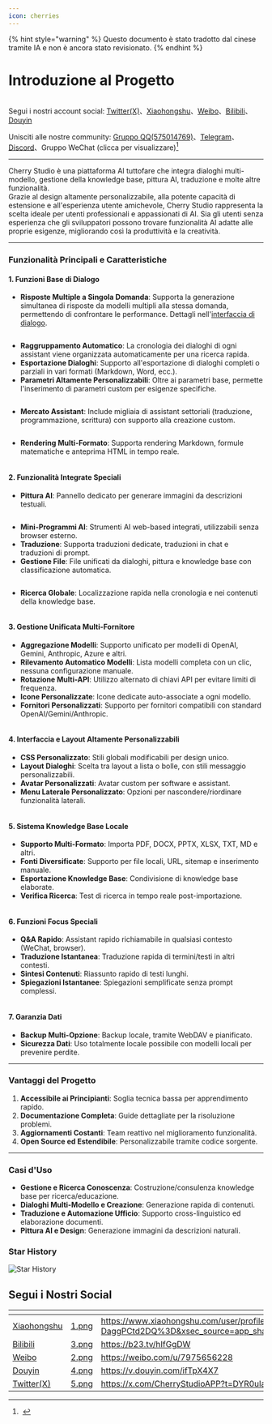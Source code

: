 ```yaml
---
icon: cherries
---
```


{% hint style="warning" %}
Questo documento è stato tradotto dal cinese tramite IA e non è ancora stato revisionato.
{% endhint %}

# Introduzione al Progetto

<figure><img src=".gitbook/assets/docs-readme-banner1.png" alt=""><figcaption></figcaption></figure>

Segui i nostri account social: [Twitter(X)](https://x.com/CherryStudioAPP)、[Xiaohongshu](https://www.xiaohongshu.com/user/profile/662b6853000000000b031d9a)、[Weibo](https://weibo.com/u/7975656228)、[Bilibili](https://space.bilibili.com/3546657515898892)、[Douyin](https://www.douyin.com/user/MS4wLjABAAAAmw9A54m5J0hHVMQY5eGrVJ-EHDoOS0hgJ6M1F9MN2Tn2V163A0xrC4_KVzfmQSxC)

Unisciti alle nostre community: [Gruppo QQ(575014769)](https://qm.qq.com/q/lo0D4qVZKi)、[Telegram](https://t.me/CherryStudioAI)、[Discord](https://discord.gg/wez8HtpxqQ)、Gruppo WeChat (clicca per visualizzare)[^1]

***

Cherry Studio è una piattaforma AI tuttofare che integra dialoghi multi-modello, gestione della knowledge base, pittura AI, traduzione e molte altre funzionalità. \
Grazie al design altamente personalizzabile, alla potente capacità di estensione e all'esperienza utente amichevole, Cherry Studio rappresenta la scelta ideale per utenti professionali e appassionati di AI. Sia gli utenti senza esperienza che gli sviluppatori possono trovare funzionalità AI adatte alle proprie esigenze, migliorando così la produttività e la creatività.

***

### **Funzionalità Principali e Caratteristiche**

#### **1. Funzioni Base di Dialogo**

* **Risposte Multiple a Singola Domanda**: Supporta la generazione simultanea di risposte da modelli multipli alla stessa domanda, permettendo di confrontare le performance. Dettagli nell'[interfaccia di dialogo](cherrystudio/preview/chat.md).

<figure><img src=".gitbook/assets/docs-readme-1 (1).png" alt=""><figcaption></figcaption></figure>

* **Raggruppamento Automatico**: La cronologia dei dialoghi di ogni assistant viene organizzata automaticamente per una ricerca rapida.
* **Esportazione Dialoghi**: Supporto all'esportazione di dialoghi completi o parziali in vari formati (Markdown, Word, ecc.).
* **Parametri Altamente Personalizzabili**: Oltre ai parametri base, permette l'inserimento di parametri custom per esigenze specifiche.

<figure><img src=".gitbook/assets/docs-readme-2 (2).png" alt=""><figcaption></figcaption></figure>

* **Mercato Assistant**: Include migliaia di assistant settoriali (traduzione, programmazione, scrittura) con supporto alla creazione custom.

<figure><img src=".gitbook/assets/docs-readme-4.png" alt=""><figcaption></figcaption></figure>

* **Rendering Multi-Formato**: Supporta rendering Markdown, formule matematiche e anteprima HTML in tempo reale.

<figure><img src=".gitbook/assets/docs-readme-3 (1).png" alt=""><figcaption></figcaption></figure>

#### **2. Funzionalità Integrate Speciali**

* **Pittura AI**: Pannello dedicato per generare immagini da descrizioni testuali.

<figure><img src=".gitbook/assets/docs-readme-5.png" alt=""><figcaption></figcaption></figure>

* **Mini-Programmi AI**: Strumenti AI web-based integrati, utilizzabili senza browser esterno.
* **Traduzione**: Supporta traduzioni dedicate, traduzioni in chat e traduzioni di prompt.
* **Gestione File**: File unificati da dialoghi, pittura e knowledge base con classificazione automatica.

<figure><img src=".gitbook/assets/docs-readme-6.png" alt=""><figcaption></figcaption></figure>

* **Ricerca Globale**: Localizzazione rapida nella cronologia e nei contenuti della knowledge base.

<figure><img src=".gitbook/assets/docs-readme-7.png" alt=""><figcaption></figcaption></figure>

#### **3. Gestione Unificata Multi-Fornitore**

* **Aggregazione Modelli**: Supporto unificato per modelli di OpenAI, Gemini, Anthropic, Azure e altri.
* **Rilevamento Automatico Modelli**: Lista modelli completa con un clic, nessuna configurazione manuale.
* **Rotazione Multi-API**: Utilizzo alternato di chiavi API per evitare limiti di frequenza.
* **Icone Personalizzate**: Icone dedicate auto-associate a ogni modello.
* **Fornitori Personalizzati**: Supporto per fornitori compatibili con standard OpenAI/Gemini/Anthropic.

<figure><img src=".gitbook/assets/docs-readme-8.png" alt=""><figcaption></figcaption></figure>

#### **4. Interfaccia e Layout Altamente Personalizzabili**

* **CSS Personalizzato**: Stili globali modificabili per design unico.
* **Layout Dialoghi**: Scelta tra layout a lista o bolle, con stili messaggio personalizzabili.
* **Avatar Personalizzati**: Avatar custom per software e assistant.
* **Menu Laterale Personalizzato**: Opzioni per nascondere/riordinare funzionalità laterali.

<figure><img src=".gitbook/assets/docs-readme-9.png" alt=""><figcaption></figcaption></figure>

#### **5. Sistema Knowledge Base Locale**

* **Supporto Multi-Formato**: Importa PDF, DOCX, PPTX, XLSX, TXT, MD e altri.
* **Fonti Diversificate**: Supporto per file locali, URL, sitemap e inserimento manuale.
* **Esportazione Knowledge Base**: Condivisione di knowledge base elaborate.
* **Verifica Ricerca**: Test di ricerca in tempo reale post-importazione.

<figure><img src=".gitbook/assets/docs-readme-10.png" alt=""><figcaption></figcaption></figure>

#### **6. Funzioni Focus Speciali**

* **Q&A Rapido**: Assistant rapido richiamabile in qualsiasi contesto (WeChat, browser).
* **Traduzione Istantanea**: Traduzione rapida di termini/testi in altri contesti.
* **Sintesi Contenuti**: Riassunto rapido di testi lunghi.
* **Spiegazioni Istantanee**: Spiegazioni semplificate senza prompt complessi.

<figure><img src=".gitbook/assets/docs-readme-11.png" alt=""><figcaption></figcaption></figure>

#### **7. Garanzia Dati**

* **Backup Multi-Opzione**: Backup locale, tramite WebDAV e pianificato.
* **Sicurezza Dati**: Uso totalmente locale possibile con modelli locali per prevenire perdite.

***

### **Vantaggi del Progetto**

1. **Accessibile ai Principianti**: Soglia tecnica bassa per apprendimento rapido.
2. **Documentazione Completa**: Guide dettagliate per la risoluzione problemi.
3. **Aggiornamenti Costanti**: Team reattivo nel miglioramento funzionalità.
4. **Open Source ed Estendibile**: Personalizzabile tramite codice sorgente.

***

### **Casi d'Uso**

* **Gestione e Ricerca Conoscenza**: Costruzione/consulenza knowledge base per ricerca/educazione.
* **Dialoghi Multi-Modello e Creazione**: Generazione rapida di contenuti.
* **Traduzione e Automazione Ufficio**: Supporto cross-linguistico ed elaborazione documenti.
* **Pittura AI e Design**: Generazione immagini da descrizioni naturali.

### Star History

![Star History](https://urlscan.io/liveshot/?width=1300\&height=620\&url=https://cherrystarhistory.ocool.online/)

## Segui i Nostri Social

<table data-view="cards"><thead><tr><th></th><th data-hidden data-card-cover data-type="files"></th><th data-hidden data-card-target data-type="content-ref"></th></tr></thead><tbody><tr><td><a href="https://www.xiaohongshu.com/user/profile/662b6853000000000b031d9a?xsec_token=YB_1nKvlH4r5hPYVVbbsNHF8Y6n6AKlm5-DaggPCtd2DQ%3D&#x26;xsec_source=app_share&#x26;xhsshare=CopyLink&#x26;appuid=662b6853000000000b031d9a&#x26;apptime=1738627324&#x26;share_id=ace5db41b5954fab8d98a2a7865a62bc&#x26;share_channel=copy_link">Xiaohongshu</a></td><td><a href=".gitbook/assets/1.png">1.png</a></td><td><a href="https://www.xiaohongshu.com/user/profile/662b6853000000000b031d9a?xsec_token=YB_1nKvlH4r5hPYVVbbsNHF8Y6n6AKlm5-DaggPCtd2DQ%3D&#x26;xsec_source=app_share&#x26;xhsshare=CopyLink&#x26;appuid=662b6853000000000b031d9a&#x26;apptime=1738627324&#x26;share_id=ace5db41b5954fab8d98a2a7865a62bc&#x26;share_channel=copy_link">https://www.xiaohongshu.com/user/profile/662b6853000000000b031d9a?xsec_token=YB_1nKvlH4r5hPYVVbbsNHF8Y6n6AKlm5-DaggPCtd2DQ%3D&#x26;xsec_source=app_share&#x26;xhsshare=CopyLink&#x26;appuid=662b6853000000000b031d9a&#x26;apptime=1738627324&#x26;share_id=ace5db41b5954fab8d98a2a7865a62bc&#x26;share_channel=copy_link</a></td></tr><tr><td><a href="https://b23.tv/hIfGgDW">Bilibili</a></td><td><a href=".gitbook/assets/3.png">3.png</a></td><td><a href="https://b23.tv/hIfGgDW">https://b23.tv/hIfGgDW</a></td></tr><tr><td><a href="https://weibo.com/u/7975656228">Weibo</a></td><td><a href=".gitbook/assets/2.png">2.png</a></td><td><a href="https://weibo.com/u/7975656228">https://weibo.com/u/7975656228</a></td></tr><tr><td><a href="https://v.douyin.com/ifTpX4X7">Douyin</a></td><td><a href=".gitbook/assets/4.png">4.png</a></td><td><a href="https://v.douyin.com/ifTpX4X7">https://v.douyin.com/ifTpX4X7</a></td></tr><tr><td><a href="https://x.com/CherryStudioAPP?t=DYR0ulaLur-bO4Us3bG79A&#x26;s=05">Twitter(X)</a></td><td><a href=".gitbook/assets/5.png">5.png</a></td><td><a href="https://x.com/CherryStudioAPP?t=DYR0ulaLur-bO4Us3bG79A&#x26;s=05">https://x.com/CherryStudioAPP?t=DYR0ulaLur-bO4Us3bG79A&#x26;s=05</a></td></tr></tbody></table>

[^1]: <img src=".gitbook/assets/微信群二维码.png" alt="" data-size="original">